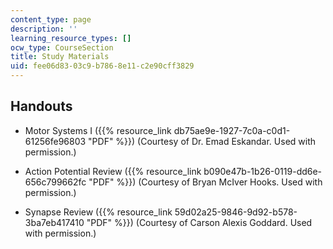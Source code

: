 ```yaml
---
content_type: page
description: ''
learning_resource_types: []
ocw_type: CourseSection
title: Study Materials
uid: fee06d83-03c9-b786-8e11-c2e90cff3829
---
```


Handouts
--------

*   Motor Systems I ({{% resource_link db75ae9e-1927-7c0a-c0d1-61256fe96803 "PDF" %}}) (Courtesy of Dr. Emad Eskandar. Used with permission.)
    
*   Action Potential Review ({{% resource_link b090e47b-1b26-0119-dd6e-656c799662fc "PDF" %}}) (Courtesy of Bryan McIver Hooks. Used with permission.)
    
*   Synapse Review ({{% resource_link 59d02a25-9846-9d92-b578-3ba7eb417410 "PDF" %}}) (Courtesy of Carson Alexis Goddard. Used with permission.)